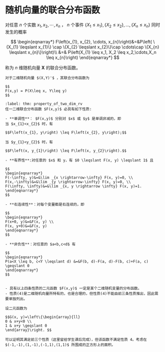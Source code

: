 # 随机向量的联合分布函数

对任意 $n$ 个实数 $x_{1}, x_{2}, \cdots, x_{n}$ ， $n$ 个事件 $\left\{X_{1} \leqslant x_{1}\right\},\left\{X_{2} \leqslant x_{2}\right\},...,\left\{X_{n} \leqslant x_{n}\right\}$ 同时发生的概率

$$
\begin{eqnarray*}
F\left(x_{1}, x_{2}, \cdots, x_{n}\right)&=&P\left( \{X_{1} \leqslant x_{1}\} \cap \{X_{2} \leqslant x_{2}\}\cap \cdots\cap \{X_{n} \leqslant x_{n}\}\right)\\
&=& P\left(X_{1} \leq x_1, X_2 \leq x_2,\cdots,X_n \leq x_{n}\right)
\end{eqnarray*}
$$

称为 $n$ 维随机向量 $\mathbf{X}$ 的联合分布函数。

```{admonition} Remark
对于二维随机向量 $(X,Y)'$ ，其联合分布函数为

$$
F(x,y) = P(X\leq x, Y\leq y)
$$

```

``````{prf:theorem} 二维随机变量联合分布函数的性质
:label: thm: property_of_two_dim_rv
任一二维联合分布函数 $F(x,y)$ 必具有如下性质:

- **单调性**： $F(x,y)$ 分别对 $x$ 或 $y$ 是单调非减的，即
当 $x_{1}<x_{2}$ 时，有

$$F\left(x_{1}, y\right) \leq F\left(x_{2}, y\right);$$

当 $y_{1}<y_{2}$ 时，有

$$F\left(x, y_{1}\right) \leq F\left(x, y_{2}\right).$$

- **有界性**:对任意的 $x$ 和 y，有 $0 \leqslant F(x, y) \leqslant 1$ 且

$$
\begin{eqnarray*}
F(-\infty, y)&=&\lim _{x \rightarrow-\infty} F(x, y)=0, \\
F(x,-\infty)&=&\lim _{y \rightarrow-\infty} F(x, y)=0, \\
F(\infty, \infty)&=&\lim _{x, y \rightarrow \infty} F(x, y)=1.
\end{eqnarray*}
$$

- **右连续性**：对每个变量都是右连续的，即

$$
\begin{eqnarray*}
F(x+0, y)&=&F(x, y) \\
F(x, y+0)&=&F(x, y)
\end{eqnarray*}
$$

- **非负性**：对任意的 $a<b,c<d$ 有

$$
\begin{eqnarray*}
P(a<X \leq b, c<Y \leqslant d) &=&F(b, d)-F(a, d)-F(b, c)+F(a, c) \geqslant 0
\end{eqnarray*}
$$

``````

```{admonition} Remark

- 具有以上四条性质的二元函数 $F(x,y)$ 一定是某个二维随机变量的分布函数。
- 性质(4)是二维随机向量所特有的，也是合理的，但性质(4)不能由前三条性质推出，因此需要单独列出。

```

`````{prf:example}
设二元函数为

$$G(x, y)=\left\{\begin{array}{ll}
0 & x+y<0 \\
1 & x+y \geqslant 0
\end{array}\right. $$

可以证明其满足前三个性质（这里留给学生课后完成），但该函数不满足性质 4。考虑在 $(-1,-1),(1,-1),(-1,1),(1,1)$ 所围成的正方形上的面积。
`````
